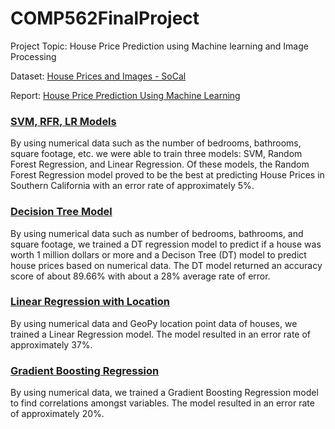 # COMP562FinalProject

Project Topic: House Price Prediction using Machine learning and Image Processing

Dataset: [House Prices and Images - SoCal](https://www.kaggle.com/datasets/ted8080/house-prices-and-images-socal)

Report: [House Price Prediction Using Machine Learning](https://github.com/malleedi/COMP562FinalProject/blob/main/COMP_562_Final_Report.pdf) 

### [SVM, RFR, LR Models](https://github.com/malleedi/COMP562FinalProject/blob/main/SVM-RFR-LR-Models_without_Image_Processing.ipynb)
By using numerical data such as the number of bedrooms, bathrooms, square footage, etc. we were able to train three models: SVM, Random Forest Regression, and Linear Regression. Of these models, the Random Forest Regression model proved to be the best at predicting House Prices in Southern California with an error rate of approximately 5%.

### [Decision Tree Model](https://github.com/malleedi/COMP562FinalProject/blob/main/decision-tree-model.ipynb)
By using numerical data such as number of bedrooms, bathrooms, and square footage, we trained a DT regression model to predict if a house was worth 1 million dollars or more and a Decison Tree (DT) model to predict house prices based on numerical data. The DT model returned an accuracy score of about 89.66% with about a 28% average rate of error. 

### [Linear Regression with Location](https://github.com/malleedi/COMP562FinalProject/blob/main/LR_with_Geopy_Point_Data.ipynb)
By using numerical data and GeoPy location point data of houses, we trained a Linear Regression model. The model resulted in an error rate of approximately 37%.

### [Gradient Boosting Regression](https://github.com/malleedi/COMP562FinalProject/blob/main/gradient_booster.ipynb)
By using numerical data, we trained a Gradient Boosting Regression model to find correlations amongst variables. The model resulted in an error rate of approximately 20%.
